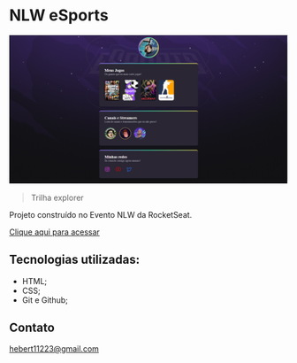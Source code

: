 # NLW eSports

![PREVIEW](./.github/preview.png)

> Trilha explorer

Projeto construído no Evento NLW da RocketSeat.

[Clique aqui para acessar](https://herbertribeiro19.github.io/NLW/)

## Tecnologias utilizadas:
- HTML;
- CSS;
- Git e Github;

## Contato
hebert11223@gmail.com



